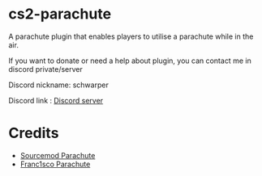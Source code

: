 # cs2-parachute

A parachute plugin that enables players to utilise a parachute while in the air.

If you want to donate or need a help about plugin, you can contact me in discord private/server

Discord nickname: schwarper

Discord link : [Discord server](https://discord.gg/4zQfUzjk36)

# Credits

* [Sourcemod Parachute](https://github.com/n00b32/sourcemod-parachute)
* [Franc1sco Parachute](https://github.com/Franc1sco/CS2-Parachute)
